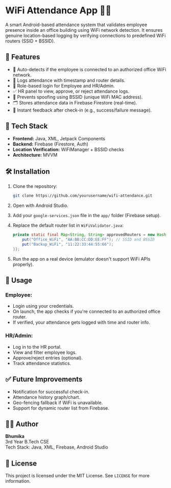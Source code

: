 
# WiFi Attendance App 📶📲

A smart Android-based attendance system that validates employee presence inside an office building using WiFi network detection. It ensures genuine location-based logging by verifying connections to predefined WiFi routers (SSID + BSSID).

## 📌 Features

- 📡 Auto-detects if the employee is connected to an authorized office WiFi network.
- 📝 Logs attendance with timestamp and router details.
- 🔐 Role-based login for Employee and HR/Admin.
- ✅ HR panel to view, approve, or reject attendance logs.
- 🧠 Prevents spoofing using BSSID (unique WiFi MAC address).
- 🗂 Stores attendance data in Firebase Firestore (real-time).
- 🔔 Instant feedback after check-in (e.g., success/failure message).

## 📱 Tech Stack

- **Frontend:** Java, XML, Jetpack Components
- **Backend:** Firebase (Firestore, Auth)
- **Location Verification:** WiFiManager + BSSID checks
- **Architecture:** MVVM 

## 🛠️ Installation

1. Clone the repository:
   ```bash
   git clone https://github.com/yourusername/wifi-attendance.git
   ```

2. Open with Android Studio.

3. Add your `google-services.json` file in the `app/` folder (Firebase setup).

4. Replace the default router list in `WiFiValidator.java`:
   ```java
   private static final Map<String, String> approvedRouters = new HashMap<String, String>() {{
       put("Office_WiFi", "AA:BB:CC:DD:EE:FF"); // SSID and BSSID
       put("Backup_WiFi", "11:22:33:44:55:66");
   }};
   ```

5. Run the app on a real device (emulator doesn't support WiFi APIs properly).

## 🚀 Usage

### Employee:

- Login using your credentials.
- On launch, the app checks if you're connected to an authorized office router.
- If verified, your attendance gets logged with time and router info.

### HR/Admin:

- Log in to the HR portal.
- View and filter employee logs.
- Approve/reject entries (optional).
- Track attendance statistics.


## ✅ Future Improvements

- Notification for successful check-in.
- Attendance history graph/chart.
- Geo-fencing fallback if WiFi is unavailable.
- Support for dynamic router list from Firebase.

## 🧑‍💻 Author

**Bhumika**  
3rd Year B.Tech CSE  
Tech Stack: Java, XML, Firebase, Android Studio

## 📄 License

This project is licensed under the MIT License. See `LICENSE` for more information.
